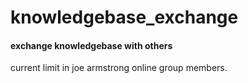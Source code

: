 # knowledgebase_exchange

#### exchange knowledgebase with others

current limit in joe armstrong online group members.
